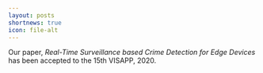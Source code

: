 ```yaml
---
layout: posts
shortnews: true
icon: file-alt
---
```

Our paper, *Real-Time Surveillance based Crime Detection for Edge Devices* has been accepted to the 15th VISAPP, 2020.
